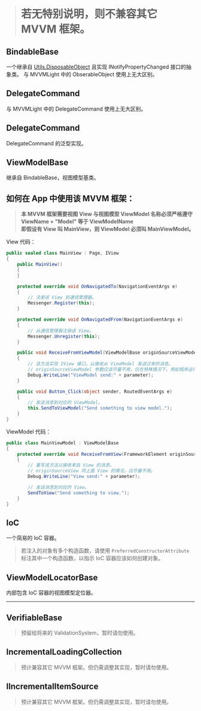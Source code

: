 > # 若无特别说明，则不兼容其它 MVVM 框架。

## BindableBase
一个继承自 [Utils.DisposableObject](https://github.com/h82258652/SoftwareKobo.UniversalToolkit3/blob/master/SoftwareKobo.UniversalToolkit/SoftwareKobo.UniversalToolkit/Utils/README.md) 且实现 INotifyPropertyChanged 接口的抽象类。
与 MVVMLight 中的 ObserableObject 使用上无大区别。

## DelegateCommand
与 MVVMLight 中的 DelegateCommand 使用上无大区别。

## DelegateCommand<T>
DelegateCommand 的泛型实现。

## ViewModelBase
继承自 BindableBase，视图模型基类。

## 如何在 App 中使用该 MVVM 框架：
> **本 MVVM 框架需要视图 View 与视图模型 ViewModel 名称必须严格遵守**  
> **ViewName + "Model" 等于 ViewModelName**  
> **即假设有 View 叫 MainView，则 ViewModel 必须叫 MainViewModel。**

View 代码：
```C#
public sealed class MainView : Page, IView
{
    public MainView()
    {
    }

	protected override void OnNavigatedTo(NavigationEventArgs e)
    {
		// 注册该 View 到通信管理器。
        Messenger.Register(this);
    }

    protected override void OnNavigatedFrom(NavigationEventArgs e)
    {
		// 从通信管理器注销该 View。
        Messenger.Unregister(this);
    }

    public void ReceiveFromViewModel(ViewModelBase originSourceViewModel, dynamic parameter)
    {
		// 该方法实现 IView 接口，以接收从 ViewModel 发送过来的消息。
		// originSourceViewModel 参数应该尽量不用，仅在特殊情况下，例如程序运行时存在多个该 View 所对应的 ViewModel 的实例时需要用作检查才使用。
		Debug.WriteLine("ViewModel send:" + parameter);
    }

	public void Button_Click(object sender, RoutedEventArgs e)
	{
		// 发送消息到对应的 ViewModel。
		this.SendToViewModel("Send something to view model.");
	}
}
```
ViewModel 代码：
```C#
public class MainViewModel : ViewModelBase
{
	protected override void ReceiveFromView(FrameworkElement originSourceView, dynamic parameter)
    {
		// 重写该方法以接收来自 View 的消息。
		// originSourceView 同上面 View 的情况，应尽量不用。
		Debug.WriteLine("View send:" + parameter);

		// 发送消息到对应的 View。
		SendToView("Send something to view.");
	}
} 
```

## IoC
一个简易的 IoC 容器。
> 若注入的对象有多个构造函数，请使用 ```PreferredConstructorAttribute``` 标注其中一个构造函数，以指示 IoC 容器应该如何创建对象。

## ViewModelLocatorBase
内部包含 IoC 容器的视图模型定位器。

----------
## VerifiableBase
> 预留给将来的 ValidationSystem，暂时请勿使用。

## IncrementalLoadingCollection
> 预计兼容其它 MVVM 框架。但仍需调整其实现，暂时请勿使用。

## IIncrementalItemSource
> 预计兼容其它 MVVM 框架。但仍需调整其实现，暂时请勿使用。